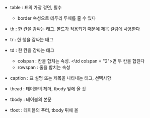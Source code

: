 
- table : 표의 가장 겉면, 필수
	- border 속성으로 테두리 두께를 줄 수 있다
- th : 한 칸을 감싸는 태그. 볼드가 적용되기 때문에 제목 컬럼에 사용한다
- tr : 한 행을 감싸는 태그
- td : 한 칸을 감싸는 태그
	- colspan : 칸을 합치는 속성. <\td colspan = "2">면 두 칸을 합친다
	- rowspan : 줄을 합치는 속성
- caption : 표 설명 또는 제목을 나타내는 태그, 선택사항

- thead : 테이블의 헤더, tbody 앞에 올 것
- tbody : 테이블의 본문
- tfoot : 테이블의 푸터, tbody 뒤에 올 